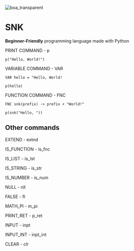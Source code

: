 ![boa_transparent](https://github.com/user-attachments/assets/64afb3b2-5dc8-4923-ada7-d3c9cdbeca48)

# SNK

**Beginner-Friendly** programming language made with Python

PRINT COMMAND - p

`p("Hello, World!")`

VARIABLE COMMAND - VAR

```VAR hello = "Hello, World!```

```p(hello)```

FUNCTION COMMAND - FNC

```FNC snk(prefix) -> prefix + "World!"```

```p(snk("Hello, "))```

## Other commands

EXTEND - extnd

IS_FUNCTION - is_fnc

IS_LIST - is_lst

IS_STRING - is_str

IS_NUMBER - is_num

NULL - nll

FALSE - fl

MATH_PI - m_pi

PRINT_RET - p_ret

INPUT - inpt

INPUT_INT - inpt_int

CLEAR - clr

